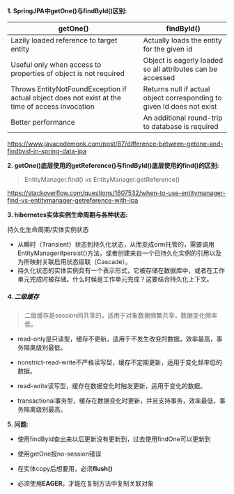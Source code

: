 **1. SpringJPA中getOne()与findById()区别:**

| getOne()                          | findById()                        |
| --------------------------------- | --------------------------------- |
| Lazily loaded reference to target entity | Actually loads the entity for the given id |
| Useful only when access to properties of object is not required | Object is eagerly loaded so all attributes can be accessed   |
| Throws EntityNotFoundException if actual object does not exist at the time of access invocation | Returns null if actual object corresponding to given Id does not exist |
| Better performance | An additional round-trip to database is required |

https://www.javacodemonk.com/post/87/difference-between-getone-and-findbyid-in-spring-data-jpa

**2. getOne()底层使用的getReference()与findById()底层使用的find()的区别:**

> EntityManager.find() vs EntityManager.getReference()

https://stackoverflow.com/questions/1607532/when-to-use-entitymanager-find-vs-entitymanager-getreference-with-jpa

**3. hibernetes实体实例生命周期与各种状态:**

持久化生命周期/实体实例状态

+ 从瞬时（Transient）状态到持久化状态，从而变成orm托管的，需要调用EntityManager#persist()方法，或者创建来自一个已持久化实例的引用以及为所映射关联启用状态级联（Cascade）。
+ 持久化状态的实体实例具有一个表示形式，它被存储在数据库中，或者在工作单元完成时被存储。什么时候是工作单元完成？这要结合持久化上下文。

##### 4. 二级缓存

> 二级缓存是session间共享的，适用于对象数据频繁共享，数据变化频率低。

+ read-only是只读型，缓存不更新，适用于不发生改变的数据，效率最高，事务隔离级别最低。
+ nonstrict-read-write不严格读写型，缓存不定期更新，适用于变化频率低的数据。
+ read-write读写型，缓存在数据变化时触发更新，适用于变化的数据。

+ transactional事务型，缓存在数据变化时更新，并且支持事务，效率最低，事务隔离级别最高。

**5. 问题:**

+ 使用findById查出来以后更新没有更新到，过去使用findOne可以更新到

+ 使用getOne报no-session错误
+ 在实体copy后想要用，必须**flush()**
+ 必须使用**EAGER**，才能在复制方法中复制关联对象